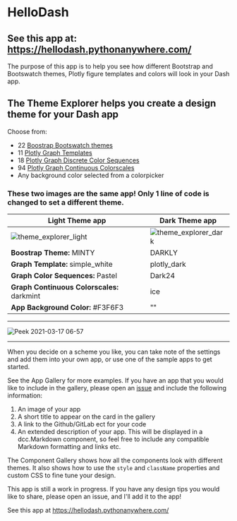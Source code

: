 # HelloDash
## See this app at:  https://hellodash.pythonanywhere.com/

The purpose of this app is to help you see how different Bootstrap and Bootswatch themes, Plotly figure templates and colors 
will look in your Dash app.  


## The Theme Explorer helps you create a design theme for your Dash app

Choose from:
 - 22 [Boostrap Bootswatch themes](https://www.bootstrapcdn.com/bootswatch/)
 - 11 [Plotly Graph Templates](https://plotly.com/python/templates/)
 - 18 [Plotly Graph Discrete Color Sequences](https://plotly.com/python/builtin-colorscales/#discrete-color-sequences)
 - 94 [Plotly Graph Continuous Colorscales](https://plotly.com/python/builtin-colorscales/)
 - Any background color selected from a colorpicker


### These two images are the same app!  Only 1 line of code is changed to set a different theme.

|Light Theme app     | Dark Theme app |
| ----------- | ----------- |
| ![theme_explorer_light](https://user-images.githubusercontent.com/72614349/109723319-28bb1b00-7b6b-11eb-8942-20a109b3ed1e.png#thumbnail) | ![theme_explorer_dark](https://user-images.githubusercontent.com/72614349/109723317-28228480-7b6b-11eb-8a50-0ac06ec2bca1.png#thumbnail) |
| __Boostrap Theme:__ MINTY | DARKLY
| __Graph Template:__ simple_white | plotly_dark|
| __Graph Color Sequences:__ Pastel | Dark24|
| __Graph Continuous Colorscales:__ darkmint | ice|
| __App Background Color:__ #F3F6F3 | ""|

------



![Peek 2021-03-17 06-57](https://user-images.githubusercontent.com/72614349/111480344-228e7800-86ef-11eb-9ac9-32740c1fab1e.gif)

-----------


When you decide on a scheme you like, you can take note of the settings and add them into your own app, or use one of the
sample apps to get started. 

See the App Gallery for more examples.  If you have an app that you would like to include in the gallery, please open
an [issue](https://github.com/AnnMarieW/HelloDash/issues) and include the following information:

1) An image of your app
2) A short title to appear on the card in the gallery
3) A link to the Github/GitLab ect for your code
4) An extended description of your app.  This will be displayed in a dcc.Markdown component, so feel free to include any
compatible Markdown formatting and links etc.
   

The Component Gallery shows how all the components look with different themes.  It also shows how to use the `style` 
and `className` properties and custom CSS to fine tune your design.  

This app is still a work in progress.  If you have any design tips you would like to share, please open an issue,
and I'll add it to the app!

See this app at https://hellodash.pythonanywhere.com/

